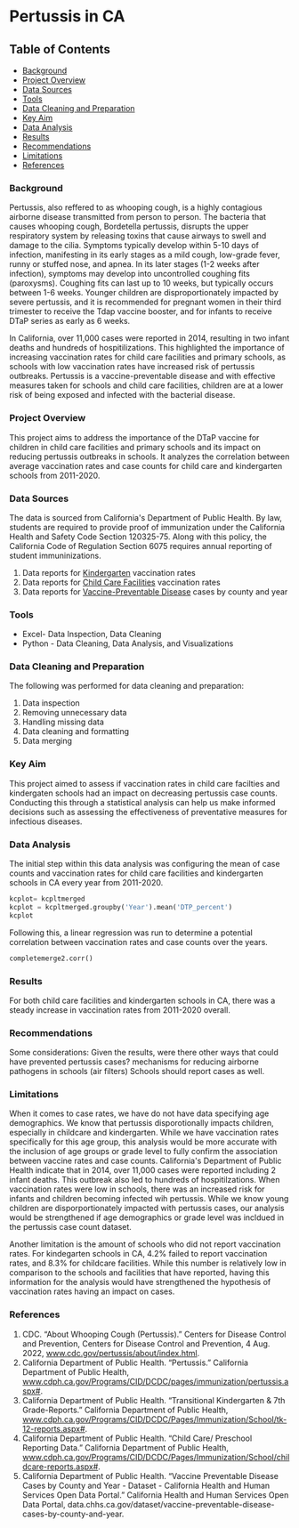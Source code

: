 # Pertussis in CA

## Table of Contents

- [Background](#background)
- [Project Overview](#project-overview)
- [Data Sources](#data-sources)
- [Tools](#tools)
- [Data Cleaning and Preparation](#data-cleaning-and-preparation)
- [Key Aim](#key-aim)
- [Data Analysis](#data-analysis)
- [Results](#results)
- [Recommendations](#recommendations)
- [Limitations](#limitations)
- [References](#references)

### Background
Pertussis, also reffered to as whooping cough, is a highly contagious airborne disease transmitted from person to person. The bacteria that causes whooping cough, Bordetella pertussis, disrupts the upper respiratory system by releasing toxins that cause airways to swell and damage to the cilia. Symptoms typically develop within 5-10 days of infection, manifesting in its early stages as a mild cough, low-grade fever, runny or stuffed nose, and apnea. In its later stages (1-2 weeks after infection), symptoms may develop into uncontrolled coughing fits (paroxysms). Coughing fits can last up to 10 weeks, but typically occurs between 1-6 weeks. Younger children are disproportionately impacted by severe pertussis, and it is recommended for pregnant women in their third trimester to receive the Tdap vaccine booster, and for infants to receive DTaP series as early as 6 weeks. 

In California, over 11,000 cases were reported in 2014, resulting in two infant deaths and hundreds of hospitilizations. This highlighted the importance of increasing vaccination rates for child care facilities and primary schools, as schools with low vaccination rates have increased risk of pertussis outbreaks. Pertussis is a vaccine-preventable disease and with effective measures taken for schools and child care facilities, children are at a lower risk of being exposed and infected with the bacterial disease. 

### Project Overview
This project aims to address the importance of the DTaP vaccine for children in child care facilities and primary schools and its impact on reducing pertussis outbreaks in schools. It analyzes the correlation between average vaccination rates and case counts for child care and kindergarten schools from 2011-2020. 

### Data Sources
The data is sourced from California's Department of Public Health. By law, students are required to provide proof of immunization under the California Health and Safety Code Section 120325-75. Along with this policy, the California Code of Regulation Section 6075 requires annual reporting of student immuninizations. 
1. Data reports for [Kindergarten](https://www.cdph.ca.gov/Programs/CID/DCDC/Pages/Immunization/School/tk-12-reports.aspx#) vaccination rates
2. Data reports for [Child Care Facilities](https://www.cdph.ca.gov/Programs/CID/DCDC/Pages/Immunization/School/childcare-reports.aspx#) vaccination rates
3. Data reports for [Vaccine-Preventable Disease](https://data.chhs.ca.gov/dataset/vaccine-preventable-disease-cases-by-county-and-year) cases by county and year

### Tools
 - Excel- Data Inspection, Data Cleaning
  - Python - Data Cleaning, Data Analysis, and Visualizations

### Data Cleaning and Preparation
The following was performed for data cleaning and preparation:

1. Data inspection
2. Removing unnecessary data
3. Handling missing data
4. Data cleaning and formatting
5. Data merging

### Key Aim
This project aimed to assess if vaccination rates in child care facilties and kindergaten schools had an impact on decreasing pertussis case counts. Conducting this through a statistical analysis can help us make informed decisions such as assessing the effectiveness of preventative measures for infectious diseases. 

### Data Analysis
The initial step within this data analysis was configuring the mean of case counts and vaccination rates for child care facilities and kindergarten schools in CA every year from 2011-2020. 
```Python
kcplot= kcpltmerged
kcplot = kcpltmerged.groupby('Year').mean('DTP_percent')
kcplot
```
Following this, a linear regression was run to determine a potential correlation between vaccination rates and case counts over the years. 
```Python
completemerge2.corr()
```

### Results
For both child care facilities and kindergarten schools in CA, there was a steady increase in vaccination rates from 2011-2020 overall.


### Recommendations
Some considerations: 
Given the results, were there other ways that could have prevented pertussis cases? mechanisms for reducing airborne pathogens in schools (air filters)
Schools should report cases as well.


### Limitations
When it comes to case rates, we have do not have data specifying age demographics. We know that pertussis disporotionally impacts children, especially in childcare and kindergarten. While we have vaccination rates specifically for this age group, this analysis would be more accurate with the inclusion of age groups or grade level to fully confirm the association between vaccine rates and case counts. California's Department of Public Health indicate that in 2014, over 11,000 cases were reported including 2 infant deaths. This outbreak also led to hundreds of hospitilzations. When vaccination rates were low in schools, there was an increased risk for infants and children becoming infected wih pertussis. While we know young children are disporportionately impacted with pertussis cases, our analysis would be strengthened if age demographics or grade level was incldued in the pertussis case count dataset.  

Another limitation is the amount of schools who did not report vaccination rates. For kindegarten schools in CA, 4.2% failed to report vaccination rates, and 8.3% for childcare facilities. While this number is relatively low in comparison to the schools and facilities that have reported, having this information for the analysis would have strengthened the hypothesis of vaccination rates having an impact on cases. 

### References
1. CDC. “About Whooping Cough (Pertussis).” Centers for Disease Control and Prevention, Centers for Disease Control and Prevention, 4 Aug. 2022, www.cdc.gov/pertussis/about/index.html.
2. California Department of Public Health. “Pertussis.” California Department of Public Health, www.cdph.ca.gov/Programs/CID/DCDC/pages/immunization/pertussis.aspx#.
3. California Department of Public Health. “Transitional Kindergarten & 7th Grade-Reports.” California Department of Public Health, www.cdph.ca.gov/Programs/CID/DCDC/Pages/Immunization/School/tk-12-reports.aspx#.
4. California Department of Public Health. “Child Care/ Preschool Reporting Data.” California Department of Public Health, www.cdph.ca.gov/Programs/CID/DCDC/Pages/Immunization/School/childcare-reports.aspx#.
5. California Department of Public Health. “Vaccine Preventable Disease Cases by County and Year - Dataset - California Health and Human Services Open Data Portal.” California Health and Human Services Open Data Portal, data.chhs.ca.gov/dataset/vaccine-preventable-disease-cases-by-county-and-year.
